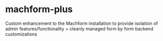 # machform-plus
Custom enhancement to the Machform installation to provide isolation of admin features/functionality + cleanly managed form by form backend customizations
